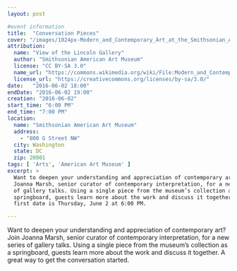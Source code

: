 ```yaml
---
layout: post

#event information
title:  "Conversation Pieces"
cover: "/images/1024px-Modern_and_Contemporary_Art_at_the_Smithsonian_American_Art_Museum.jpg"
attribution:
  name: "View of the Lincoln Gallery"
  author: "Smithsonian American Art Museum"
  license: "CC BY-SA 3.0"
  name_url: "https://commons.wikimedia.org/wiki/File:Modern_and_Contemporary_Art_at_the_Smithsonian_American_Art_Museum.jpg"
  license_url: "https://creativecommons.org/licenses/by-sa/3.0/"
date:   "2016-06-02 18:00"
endDate: "2016-06-02 19:00"
creation: "2016-06-02"
start_time: "6:00 PM"
end_time: "7:00 PM"
location:
  name: "Smithsonian American Art Museum"
  address:
    - "800 G Street NW"
  city: Washington
  state: DC
  zip: 20001
tags: [ 'Arts', 'American Art Museum' ]
excerpt: >
  Want to deepen your understanding and appreciation of contemporary art? Join
  Joanna Marsh, senior curator of contemporary interpretation, for a new series
  of gallery talks. Using a single piece from the museum’s collection as a
  springboard, guests learn more about the work and discuss it together. The
  first date is Thursday, June 2 at 6:00 PM.

---
```


Want to deepen your understanding and appreciation of contemporary art? Join
Joanna Marsh, senior curator of contemporary interpretation, for a new series of
gallery talks. Using a single piece from the museum’s collection as a
springboard, guests learn more about the work and discuss it together. A great
way to get the conversation started.
